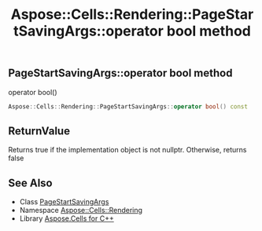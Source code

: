 ﻿---
title: Aspose::Cells::Rendering::PageStartSavingArgs::operator bool method
linktitle: operator bool
second_title: Aspose.Cells for C++ API Reference
description: 'Aspose::Cells::Rendering::PageStartSavingArgs::operator bool method. operator bool() in C++.'
type: docs
weight: 400
url: /cpp/aspose.cells.rendering/pagestartsavingargs/operator_bool/
---
## PageStartSavingArgs::operator bool method


operator bool()

```cpp
Aspose::Cells::Rendering::PageStartSavingArgs::operator bool() const
```


## ReturnValue

Returns true if the implementation object is not nullptr. Otherwise, returns false

## See Also

* Class [PageStartSavingArgs](../)
* Namespace [Aspose::Cells::Rendering](../../)
* Library [Aspose.Cells for C++](../../../)
